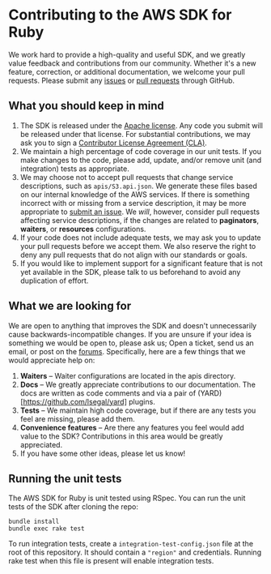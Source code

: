 # Contributing to the AWS SDK for Ruby

We work hard to provide a high-quality and useful SDK, and we greatly value feedback and contributions from our
community. Whether it's a new feature, correction, or additional documentation, we welcome your pull requests.
Please submit any [issues][] or [pull requests][pull-requests] through GitHub.

## What you should keep in mind

1. The SDK is released under the [Apache license][license]. Any code you submit will be released under that license. For
   substantial contributions, we may ask you to sign a [Contributor License Agreement (CLA)][cla].
2. We maintain a high percentage of code coverage in our unit tests. If you make changes to the code, please add,
   update, and/or remove unit (and integration) tests as appropriate.
3. We may choose not to accept pull requests that change service descriptions, such as `apis/S3.api.json`.
   We generate these files based on our internal knowledge of the AWS services. If there is something incorrect
   with or missing from a service description, it may be more appropriate to [submit an issue][issues].
   We *will*, however, consider pull requests affecting service descriptions, if the changes are related to
   **paginators**, **waiters**, or **resources** configurations.
4. If your code does not include adequate tests, we may ask you to update your pull requests before we accept them.
   We also reserve the right to deny any pull requests that do not align with our standards or goals.
5. If you would like to implement support for a significant feature that is not yet available in the SDK, please talk to
   us beforehand to avoid any duplication of effort.

## What we are looking for

We are open to anything that improves the SDK and doesn't unnecessarily cause backwards-incompatible changes. If you are
unsure if your idea is something we would be open to, please ask us; Open a ticket, send us an email, or post on the
[forums](https://forums.aws.amazon.com/forum.jspa?forumID=125). Specifically, here are a few things that we would
appreciate help on:

1. **Waiters** – Waiter configurations are located in the apis directory.
2. **Docs** – We  greatly appreciate contributions to our documentation. The docs are written as code comments
   and via a pair of (YARD)[https://github.com/lsegal/yard] plugins.
3. **Tests** – We maintain high code coverage, but if there are any tests you feel are missing, please add them.
4. **Convenience features** – Are there any features you feel would add value to the SDK? Contributions in this 
   area would be greatly appreciated.
5. If you have some other ideas, please let us know!

## Running the unit tests

The AWS SDK for Ruby is unit tested using RSpec. You can run the unit tests of the SDK after cloning the repo:

    bundle install
    bundle exec rake test

To run integration tests, create a `integration-test-config.json` file at the root of this repository. It should
contain a `"region"` and credentials. Running rake test when this file is present will enable integration tests.

[issues]: https://github.com/aws/aws-sdk-core-ruby/issues
[pull-requests]: https://github.com/aws/aws-sdk-core-ruby/pulls
[license]: http://aws.amazon.com/apache2.0/
[cla]: http://en.wikipedia.org/wiki/Contributor_License_Agreement
[docs-readme]: https://github.com/aws/aws-sdk-php/blob/master/docs/README.md
